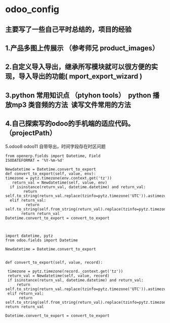 # odoo_config
主要写了一些自己平时总结的，项目的经验
----------------------------------
1.产品多图上传展示 （参考师兄 product_images）
----------------------------------
2.自定义导入导出，继承所写模块就可以很方便的实现，导入导出的功能( mport_export_wizard )
------------------------------------------------------
3.python 常用知识点 （ptyhon tools）
  python 播放mp3 类音频的方法
  读写文件常用的方法
--------------------------------------------------
4.自己探索写的odoo的手机端的适应代码。（projectPath）
-----------------------------------
5.odoo8 odoo11 自带导出，时间字段存在时区问题 
 ```
from openerp.fields import Datetime, Field
ISODATEFORMAT = '%Y-%m-%d'

Newdatetime = Datetime.convert_to_export
def convert_to_export(self, value, env):
 timezone = pytz.timezone(env.context.get('tz'))
    return_val = Newdatetime(self, value, env)
   if isinstance(return_val, datetime.datetime) and return_val:
         return self.to_string(return_val.replace(tzinfo=pytz.timezone('UTC')).astimezone(timezone))
   elif return_val:
          return self.to_string(self.from_string(return_val).replace(tzinfo=pytz.timezone('UTC')).astimezone(timezone))
        return return_val
Datetime.convert_to_export = convert_to_export



import datetime, pytz
from odoo.fields import Datetime

Newdatetime = Datetime.convert_to_export


def convert_to_export(self, value, record):
 
  timezone = pytz.timezone(record._context.get('tz'))
  return_val = Newdatetime(self, value, record)
  if isinstance(return_val, datetime.datetime) and return_val:
      return self.to_string(return_val.replace(tzinfo=pytz.timezone('UTC')).astimezone(timezone))
  elif return_val:
       return self.to_string(self.from_string(return_val).replace(tzinfo=pytz.timezone('UTC')).astimezone(timezone))
 return return_val

Datetime.convert_to_export = convert_to_export
 ```

